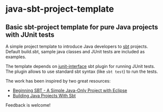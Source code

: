 # java-sbt-project-template
## Basic sbt-project template for pure Java projects with JUnit tests

A simple project template to introduce Java developers to [sbt](http://www.scala-sbt.org/) projects.
Default build.sbt, sample java classes and JUnit tests are included as examples.

The template depends on [junit-interface](https://github.com/sbt/junit-interface) sbt plugin for running JUnit tests.
The plugin allows to use standard sbt syntax (like `sbt test`) to run the tests.

The work has been inspired by two great resources:
- [Beginning SBT - A Simple Java-Only Project with Eclipse](http://blog.jiffle.net/post/32451176640/beginning-sbt-a-simple-java-only-project-with)
- [Building Java Projects With Sbt](http://xerial.org/blog/2014/03/24/sbt/)

Feedback is welcome!